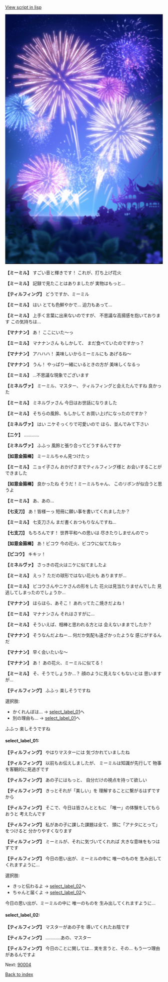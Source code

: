 [View script in lisp](../scripts/202299100.txt)

![sea_fireworks.png](../images/backgrounds/sea_fireworks.png)

**【ミーミル】**
すごい音と輝きです！
これが、打ち上げ花火

**【ミーミル】**
記録で見たことはありましたが
実物はもっと…

**【ティルフィング】**
どうですか、ミーミル

**【ミーミル】**
はい
とても色鮮やかで…
迫力もあって…

**【ミーミル】**
上手く言葉に出来ないのですが、
不思議な高揚感を抱いております
この気持ちは…

**【マナナン】**
あ！
ここにいた～っ

**【ミーミル】**
マナナンさん
もしかして、
まだ食べていたのですかっ？

**【マナナン】**
アハハハ！
美味しいからミーミルにも
あげるね～

**【マナナン】**
うん！
やっぱり一緒にいるときの方が
美味しくなるっ

**【ミーミル】**
…不思議な現象でございます

**【ミネルヴァ】**
ミーミル、マスター、
ティルフィングと会えたんですね
良かった

**【ミーミル】**
ミネルヴァさん
今日はお世話になりました

**【ミーミル】**
そちらの風鈴、もしかして
お買い上げになったのですか？

**【ミネルヴァ】**
はい
ニケそっくりで可愛いので
ほら、並んでみて下さい

**【ニケ】**
…………

**【ミネルヴァ】**
ふふっ
風鈴と張り合ってどうするんですか

**【如意金箍棒】**
ミーミルちゃん見つけたっ

**【ミーミル】**
ニョイ子さん
おかげさまでティルフィング様と
お会いすることができました

**【如意金箍棒】**
良かったね
そうだ！ミーミルちゃん、
このリボンが似合うと思うよ

**【ミーミル】**
あ、あの…

**【七支刀】**
あ！皆様ーっ
短冊に願い事を書いてくれましたか？

**【ミーミル】**
七支刀さん
まだ書くおつもりなんですね…

**【七支刀】**
もちろんです！
世界平和への思いは
尽きたりしませんのでっ

**【如意金箍棒】**
あ！ビコウ
今の花火、ビコウに似てたねっ

**【ビコウ】**
キキッ！

**【ミネルヴァ】**
さっきの花火はニケに似てましたよ

**【ミーミル】**
えっ？
ただの球形ではない花火も
ありますが…

**【ミーミル】**
ビコウさんやニケさんの形をした
花火は見当たりませんでした
見逃してしまったのでしょうか…

**【マナナン】**
ほらほら、あそこ！
あれってたこ焼きだよね！

**【ミーミル】**
マナナンさん
それはさすがに…

**【ミーミル】**
そういえば、相棒と思われる方とは
会えないままでしたか？

**【マナナン】**
そうなんだよねー…
何だか気配も遠ざかったような
感じがするんだ

**【マナナン】**
早く会いたいな～

**【マナナン】**
あ！
あの花火、ミーミルに似てる！

**【ミーミル】**
そ、そうでしょうか…？
顔のように見えなくもないとは
思いますが…

**【ティルフィング】**
ふふっ
楽しそうですね

選択肢:
- かくれんぼは… → [select_label_01](#select_label_01)へ
- 別の理由も… → [select_label_01](#select_label_01)へ

ふふっ
楽しそうですね

#### select_label_01:

**【ティルフィング】**
やはりマスターには
気づかれていましたね

**【ティルフィング】**
以前もお伝えしましたが、
ミーミルは知識が先行して
物事を客観的に見過ぎです

**【ティルフィング】**
あの子にはもっと、
自分だけの視点を持って欲しい

**【ティルフィング】**
きっとそれが「美しい」を
理解することに繋がるはずですから

**【ティルフィング】**
そこで、今日は皆さんとともに
「唯一」の体験をしてもらおうと
考えたんです

**【ティルフィング】**
私があの子に課した課題は全て、
頭に「アナタにとって」をつけると
分かりやすくなります

**【ティルフィング】**
ミーミルが、それに気づいてくれれば
大きな意味をもつはずです

**【ティルフィング】**
今日の思い出が、ミーミルの中に
唯一のものを
生み出してくれますように…

選択肢:
- きっと伝わるよ → [select_label_02](#select_label_02)へ
- ちゃんと届くよ → [select_label_02](#select_label_02)へ

今日の思い出が、ミーミルの中に
唯一のものを
生み出してくれますように…

#### select_label_02:

**【ティルフィング】**
マスターがあの子を
導いてくれたお陰です

**【ティルフィング】**
…………あの、マスター

**【ティルフィング】**
今日のことに関しては…
実を言うと、その…
もう一つ理由があるんですよ


Next: [90004](90004.md)

[Back to index](index.md)
